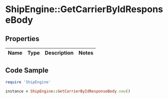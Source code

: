 # ShipEngine::GetCarrierByIdResponseBody

## Properties

Name | Type | Description | Notes
------------ | ------------- | ------------- | -------------

## Code Sample

```ruby
require 'ShipEngine'

instance = ShipEngine::GetCarrierByIdResponseBody.new()
```



